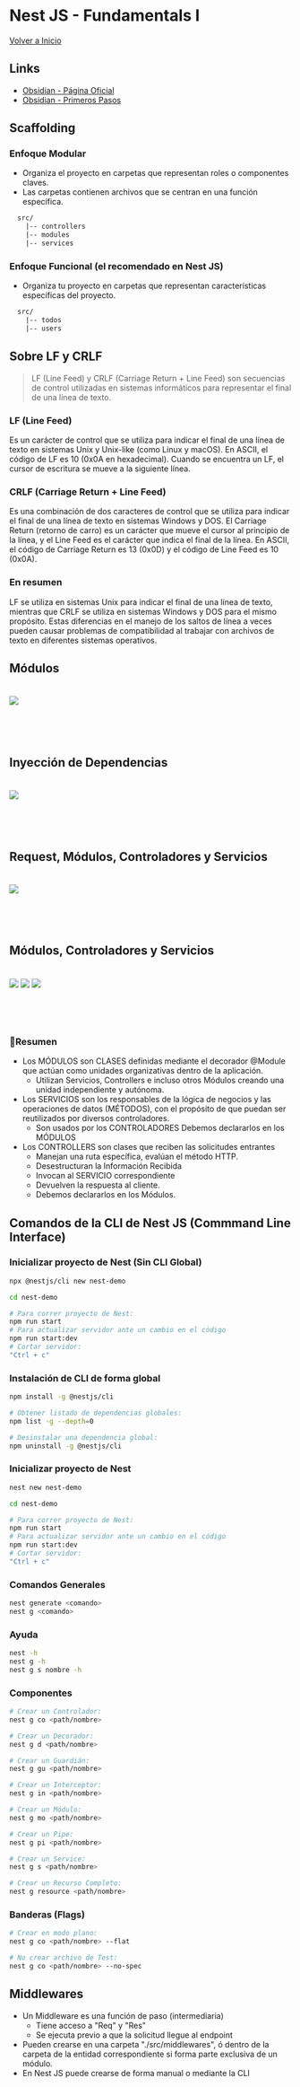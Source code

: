 # Nest JS - Fundamentals I

[Volver a Inicio](../README.md)

## Links

- [Obsidian - Página Oficial](https://obsidian.md/)
- [Obsidian - Primeros Pasos](https://www.youtube.com/watch?v=64pI_dKYZOg)

## Scaffolding

### Enfoque Modular

- Organiza el proyecto en carpetas que representan roles o componentes claves.
- Las carpetas contienen archivos que se centran en una función específica.

```txt
  src/
    |-- controllers
    |-- modules
    |-- services
```

### Enfoque Funcional (el recomendado en Nest JS)

- Organiza tu proyecto en carpetas que representan características específicas del proyecto.

```txt
  src/
    |-- todos
    |-- users
```

## Sobre LF y CRLF

> LF (Line Feed) y CRLF (Carriage Return + Line Feed) son secuencias de control utilizadas en sistemas informáticos para representar el final de una línea de texto.

### LF (Line Feed)

Es un carácter de control que se utiliza para indicar el final de una línea de texto en sistemas Unix y Unix-like (como Linux y macOS). En ASCII, el código de LF es 10 (0x0A en hexadecimal). Cuando se encuentra un LF, el cursor de escritura se mueve a la siguiente línea.

### CRLF (Carriage Return + Line Feed)

Es una combinación de dos caracteres de control que se utiliza para indicar el final de una línea de texto en sistemas Windows y DOS. El Carriage Return (retorno de carro) es un carácter que mueve el cursor al principio de la línea, y el Line Feed es el carácter que indica el final de la línea. En ASCII, el código de Carriage Return es 13 (0x0D) y el código de Line Feed es 10 (0x0A).

### En resumen

LF se utiliza en sistemas Unix para indicar el final de una línea de texto, mientras que CRLF se utiliza en sistemas Windows y DOS para el mismo propósito. Estas diferencias en el manejo de los saltos de línea a veces pueden causar problemas de compatibilidad al trabajar con archivos de texto en diferentes sistemas operativos.

## Módulos

<img src="./assets/02-01.png" style="margin: 20px 0 60px 0">

## Inyección de Dependencias

<img src="./assets/02-02.png" style="margin: 20px 0 60px 0">

## Request, Módulos, Controladores y Servicios

<img src="./assets/02-03.png" style="margin: 20px 0 60px 0">

## Módulos, Controladores y Servicios

<img src="./assets/02-04.png" style="margin: 20px 0 60px 0">

<img src="./assets/02-05.png" style="margin: 20px 0 60px 0">

<img src="./assets/02-06.png" style="margin: 20px 0 60px 0">

### 🎯Resumen

- Los MÓDULOS son CLASES definidas mediante el decorador @Module que actúan como unidades organizativas dentro de la aplicación.
  - Utilizan Servicios, Controllers e incluso otros Módulos creando una unidad independiente y autónoma.
- Los SERVICIOS son los responsables de la lógica de negocios y las operaciones de datos (MÉTODOS), con el propósito de que puedan ser reutilizados por diversos controladores.
  - Son usados por los CONTROLADORES
    Debemos declararlos en los MÓDULOS
- Los CONTROLLERS son clases que reciben las solicitudes entrantes
  - Manejan una ruta específica, evalúan el método HTTP.
  - Desestructuran la Información Recibida
  - Invocan al SERVICIO correspondiente
  - Devuelven la respuesta al cliente.
  - Debemos declararlos en los Módulos.

## Comandos de la CLI de Nest JS (Commmand Line Interface)

### Inicializar proyecto de Nest (Sin CLI Global)

```bash
npx @nestjs/cli new nest-demo

cd nest-demo

# Para correr proyecto de Nest:
npm run start
# Para actualizar servidor ante un cambio en el código
npm run start:dev
# Cortar servidor:
"Ctrl + c"
```

### Instalación de CLI de forma global

```bash
npm install -g @nestjs/cli

# Obtener listado de dependencias globales:
npm list -g --depth=0

# Desinstalar una dependencia global:
npm uninstall -g @nestjs/cli
```

### Inicializar proyecto de Nest

```bash
nest new nest-demo

cd nest-demo

# Para correr proyecto de Nest:
npm run start
# Para actualizar servidor ante un cambio en el código
npm run start:dev
# Cortar servidor:
"Ctrl + c"
```

### Comandos Generales

```bash
nest generate <comando>
nest g <comando>
```

### Ayuda

```bash
nest -h
nest g -h
nest g s nombre -h
```

### Componentes

```bash
# Crear un Controlador:
nest g co <path/nombre>

# Crear un Decorador:
nest g d <path/nombre>

# Crear un Guardián:
nest g gu <path/nombre>

# Crear un Interceptor:
nest g in <path/nombre>

# Crear un Módulo:
nest g mo <path/nombre>

# Crear un Pipe:
nest g pi <path/nombre>

# Crear un Service:
nest g s <path/nombre>

# Crear un Recurso Completo:
nest g resource <path/nombre>
```

### Banderas (Flags)

```bash
# Crear en modo plano:
nest g co <path/nombre> --flat

# No crear archivo de Test:
nest g co <path/nombre> --no-spec
```

## Middlewares

- Un Middleware es una función de paso (intermediaria)
  - Tiene acceso a "Req" y "Res"
  - Se ejecuta previo a que la solicitud llegue al endpoint
- Pueden crearse en una carpeta "./src/middlewares", ó dentro de la carpeta de la entidad correspondiente si forma parte exclusiva de un módulo.
- En Nest JS puede crearse de forma manual o mediante la CLI
